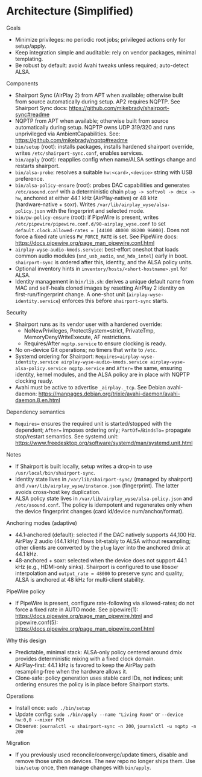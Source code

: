# Architecture (Simplified)

Goals
- Minimize privileges: no periodic root jobs; privileged actions only for setup/apply.
- Keep integration simple and auditable: rely on vendor packages, minimal templating.
- Be robust by default: avoid Avahi tweaks unless required; auto-detect ALSA.

Components
- Shairport Sync (AirPlay 2) from APT when available; otherwise built from source automatically during setup. AP2 requires NQPTP. See Shairport Sync docs: https://github.com/mikebrady/shairport-sync#readme
- NQPTP from APT when available; otherwise built from source automatically during setup. NQPTP owns UDP 319/320 and runs unprivileged via AmbientCapabilities. See: https://github.com/mikebrady/nqptp#readme
- `bin/setup` (root): installs packages, installs hardened shairport override, writes `/etc/shairport-sync.conf`, enables services.
- `bin/apply` (root): reapplies config when name/ALSA settings change and restarts shairport.
- `bin/alsa-probe`: resolves a suitable `hw:<card>,<device>` string with USB preference.
- `bin/alsa-policy-ensure` (root): probes DAC capabilities and generates `/etc/asound.conf` with a deterministic chain `plug -> softvol -> dmix -> hw`, anchored at either 44.1 kHz (AirPlay‑native) or 48 kHz (hardware‑native + soxr). Writes `/var/lib/airplay_wyse/alsa-policy.json` with the fingerprint and selected mode.
- `bin/pw-policy-ensure` (root): if PipeWire is present, writes `/etc/pipewire/pipewire.conf.d/90-airplay_wyse.conf` to set `default.clock.allowed-rates = [44100 48000 88200 96000]`. Does not force a fixed rate unless `PW_FORCE_RATE` is set. See PipeWire docs: https://docs.pipewire.org/page_man_pipewire.conf.html
- `airplay-wyse-audio-kmods.service`: best‑effort oneshot that loads common audio modules (`snd_usb_audio`, `snd_hda_intel`) early in boot. `shairport-sync` is ordered after this, identity, and the ALSA policy units.
- Optional inventory hints in `inventory/hosts/<short-hostname>.yml` for ALSA.
 - Identity management in `bin/lib.sh`: derives a unique default name from MAC and self-heals cloned images by resetting AirPlay 2 identity on first-run/fingerprint change. A one-shot unit (`airplay-wyse-identity.service`) enforces this before `shairport-sync` starts.

Security
- Shairport runs as its vendor user with a hardened override:
  - NoNewPrivileges, ProtectSystem=strict, PrivateTmp, MemoryDenyWriteExecute, AF restrictions.
  - Requires/After `nqptp.service` to ensure clocking is ready.
- No on-device Git operations; no timers that write to `/etc`.
- Systemd ordering for Shairport: `Requires=airplay-wyse-identity.service airplay-wyse-audio-kmods.service airplay-wyse-alsa-policy.service nqptp.service` and `After=` the same, ensuring identity, kernel modules, and the ALSA policy are in place with NQPTP clocking ready.
- Avahi must be active to advertise `_airplay._tcp`. See Debian avahi-daemon: https://manpages.debian.org/trixie/avahi-daemon/avahi-daemon.8.en.html

Dependency semantics
- `Requires=` ensures the required unit is started/stopped with the dependent; `After=` imposes ordering only; `PartOf=`/`BindsTo=` propagate stop/restart semantics. See systemd.unit: https://www.freedesktop.org/software/systemd/man/systemd.unit.html

Notes
- If Shairport is built locally, setup writes a drop‑in to use `/usr/local/bin/shairport-sync`.
- Identity state lives in `/var/lib/shairport-sync/` (managed by shairport) and `/var/lib/airplay_wyse/instance.json` (fingerprint). The latter avoids cross-host key duplication.
- ALSA policy state lives in `/var/lib/airplay_wyse/alsa-policy.json` and `/etc/asound.conf`. The policy is idempotent and regenerates only when the device fingerprint changes (card id/device num/anchor/format).

Anchoring modes (adaptive)
- 44.1‑anchored (default): selected if the DAC natively supports 44,100 Hz. AirPlay 2 audio (44.1 kHz) flows bit‑stably to ALSA without resampling; other clients are converted by the `plug` layer into the anchored dmix at 44.1 kHz.
- 48‑anchored + soxr: selected when the device does not support 44.1 kHz (e.g., HDMI‑only sinks). Shairport is configured to use libsoxr interpolation and `output_rate = 48000` to preserve sync and quality; ALSA is anchored at 48 kHz for multi‑client stability.

PipeWire policy
- If PipeWire is present, configure rate-following via allowed-rates; do not force a fixed rate in AUTO mode. See pipewire(1): https://docs.pipewire.org/page_man_pipewire.html and pipewire.conf(5): https://docs.pipewire.org/page_man_pipewire.conf.html

Why this design
- Predictable, minimal stack: ALSA‑only policy centered around dmix provides deterministic mixing with a fixed clock domain.
- AirPlay‑first: 44.1 kHz is favored to keep the AirPlay path resampling‑free when the hardware allows it.
- Clone‑safe: policy generation uses stable card IDs, not indices; unit ordering ensures the policy is in place before Shairport starts.

Operations
- Install once: `sudo ./bin/setup`
- Update config: `sudo ./bin/apply --name "Living Room"` or `--device hw:0,0 --mixer PCM`
- Observe: `journalctl -u shairport-sync -n 200`, `journalctl -u nqptp -n 200`

Migration
- If you previously used reconcile/converge/update timers, disable and remove those units on devices. The new repo no longer ships them. Use `bin/setup` once, then manage changes with `bin/apply`.

